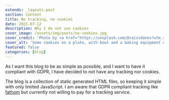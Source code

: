 ```yaml
---
extends: _layouts.post
section: content
title: No tracking, no cookies
date: 2021-07-12
description: Why I do not use cookies
cover_image: /assets/img/posts/no-cookies.jpg
cover_credit: 'Photo by <a href="https://unsplash.com/@raividanes?utm_source=unsplash&utm_medium=referral&utm_content=creditCopyText">Rai Vidanes</a> on <a href="https://unsplash.com/?utm_source=unsplash&utm_medium=referral&utm_content=creditCopyText">Unsplash</a>'
cover_alt: 'Some cookies on a plate, with bowl and a baking equipment on the side'
featured: false
categories: [blog]
---
```


As I want this blog to be as simple as possible, and I want to have it compliant with GDPR, I have decided to not have any tracking nor cookies.

The blog is a collection of static generated HTML files, so keeping it simple with only limited JavaScript. I am aware that GDPR compliant tracking like [fathom](https://usefathom.com/) but currently not willing to pay for a tracking service.


